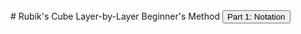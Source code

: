 <head>
	<title>Rubik's Cube Beginner's Method</title>
</head>
# Rubik's Cube Layer-by-Layer Beginner's Method
<button onclick="stage1">Part 1: Notation</button>
